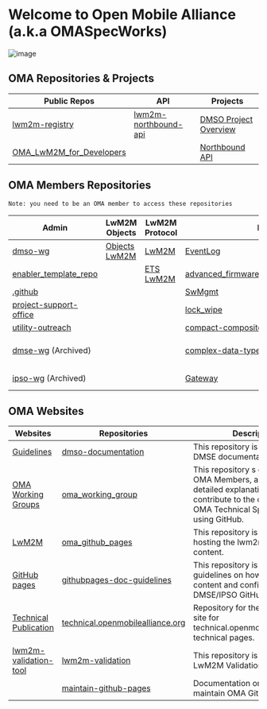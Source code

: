 # Welcome to Open Mobile Alliance (a.k.a OMASpecWorks)

![image](https://github.com/OpenMobileAlliance/.github/assets/3258579/3ab86187-c12e-4638-bbc3-e6e92e214222)


## OMA Repositories & Projects

<table align="center">
<thead>
    <tr>
        <th>Public Repos</th>
        <th>API</th>
        <th>Projects</th>
    </tr>
</thead>
<tbody>
    <tr>
        <td><a href="https://github.com/OpenMobileAlliance/lwm2m-registry" target="_blank">lwm2m-registry</a></td>
        <td><a href="https://github.com/OpenMobileAlliance/lwm2m-northbound-api" target="_blank">lwm2m-northbound-api</a></td>
        <td><a href="https://github.com/orgs/OpenMobileAlliance/projects/2/views/4" target="_blank">DMSO Project Overview</a></td>
    </tr>
    <tr>
        <td><a href="https://github.com/OpenMobileAlliance/OMA_LwM2M_for_Developers" target="_blank">OMA_LwM2M_for_Developers</a></td>
        <td></td>
        <td><a href="https://github.com/orgs/OpenMobileAlliance/projects/5/views/1" target="_blank">Northbound API</a></td>
    </tr>
</tbody>
</table>

## OMA Members Repositories

`Note: you need to be an OMA member to access these repositories`

<table>
<thead>
    <tr>
        <th>Admin</th>
        <th>LwM2M Objects</th>
        <th>LwM2M Protocol</th>
        <th colspan="2" style="text-align: center">LwM2M Enablers</th>
    </tr>
</thead>
<tbody>
    <tr>
        <td><a href="https://github.com/OpenMobileAlliance/dmso-wg" target="_blank">dmso-wg</a>
        <td><a href="https://github.com/OpenMobileAlliance/objects-lwm2m" target="_blank">Objects LwM2M</a></td>
        <td><a href="https://github.com/OpenMobileAlliance/LwM2M" target="_blank">LwM2M</a></td>
        <td><a href="https://github.com/OpenMobileAlliance/EventLog" target="_blank">EventLog</a></td>
        <td><a href="https://github.com/OpenMobileAlliance/binary_app_data_container" target="_blank">binary_app_data_container</a></td>   
    </tr>
    <tr>
        <td><a href="https://github.com/OpenMobileAlliance/enabler_template_repo" target="_blank">enabler_template_repo</a></td>
        <td><a href="" target="_blank"></a></td>
        <td><a href="https://github.com/OpenMobileAlliance/ETS_LwM2M" target="_blank">ETS LwM2M</a></td>
        <td><a href="https://github.com/OpenMobileAlliance/advanced_firmware_update" target="_blank">advanced_firmware_update</a></td>
        <td><a href="https://github.com/OpenMobileAlliance/lwm2m-time-series" target="_blank">lwm2m-time-series</a></td>    
    </tr>
    <tr>
        <td><a href="https://github.com/OpenMobileAlliance/.github" target="_blank">.github</a></td>
        <td><a href="" target="_blank"></a></td>
        <td><a href="" target="_blank"></a></td>
        <td><a href="https://github.com/OpenMobileAlliance/SwMgmt" target="_blank">SwMgmt</a></td>
        <td><a href="https://github.com/OpenMobileAlliance/DevCapMgmt" target="_blank">DevCapMgmt</a></td>    
    </tr>
    <tr>
        <td><a href="https://github.com/OpenMobileAlliance/project-support-office" target="_blank">project-support-office</a></td>
        <td><a href="" target="_blank"></a></td>
        <td><a href="" target="_blank"></a></td>
        <td><a href="https://github.com/OpenMobileAlliance/lock_wipe" target="_blank">lock_wipe</a></td>
        <td><a href="https://github.com/OpenMobileAlliance/enisa_whitepaper" target="_blank">enisa_whitepaper</a></td>    
    </tr>
    <tr>
        <td><a href="https://github.com/OpenMobileAlliance/utility-outreach" target="_blank">utility-outreach</a></td>
        <td><a href="" target="_blank"></a></td>
        <td><a href="" target="_blank"></a></td>
        <td><a href="https://github.com/OpenMobileAlliance/compact-composite" target="_blank">compact-composite</a></td>
        <td><a href="" target="_blank"></a></td>    
    </tr>
    <tr>
        <td><a href="https://github.com/OpenMobileAlliance/dmse-wg" target="_blank">dmse-wg</a> (Archived)</td>
        <td><a href="" target="_blank"></a></td>
        <td><a href="" target="_blank"></a></td>
        <td><a href="https://github.com/OpenMobileAlliance/complex-data-types" target="_blank">complex-data-types</a></td>
        <td><a href="https://github.com/OpenMobileAlliance/lwm2m-bootstrapping-cellular-networks" target="_blank">Lwm2m-bootstrapping-cellular-networks (main/tech_specs)</a></td>   
    </tr>
    <tr>
        <td><a href="https://github.com/OpenMobileAlliance/ipso-wg" target="_blank">ipso-wg</a> (Archived)</td>
        <td><a href="" target="_blank"></a></td>
        <td><a href="" target="_blank"></a></td>
        <td><a href="https://github.com/OpenMobileAlliance/Gateway" target="_blank">Gateway</a></td>
        <td><a href="https://github.com/OpenMobileAlliance/lwm2m-queries" target="_blank">lwm2m-queries</a> (main/WID)</td>    
    </tr>
</tbody>
</table>

## OMA Websites

<table>
<thead>
    <tr>
        <th>Websites</th>
        <th>Repositories</th>
        <th>Description</th>
    </tr>
</thead>
<tbody>
    <tr>
        <td><a href="https://guidelines.openmobilealliance.org/" target="_blank">Guidelines</a></td>
        <td><a href="https://github.com/OpenMobileAlliance/dmse-documentation" target="_blank">dmso-documentation</a></td>
        <td>This repository is dedicated to DMSE documentation.</td>
    </tr>
    <tr>
        <td><a href="https://openmobilealliance.github.io/oma_working_groups/" target="_blank">OMA Working Groups</a></td>
        <td><a href="https://github.com/OpenMobileAlliance/oma_working_groups" target="_blank">oma_working_group</a></td>
        <td>This repository s dedicated to OMA Members, and it provides detailed explanations on how to contribute to the development of OMA Technical Specifications using GitHub.</a></td>
    </tr>
    <tr>
        <td><a href="https://lwm2m.openmobilealliance.org/" target="_blank">LwM2M</a></td>
        <td><a href="https://github.com/OpenMobileAlliance/oma_github_pages" target="_blank">oma_github_pages</a></td>
        <td>This repository is dedicated to hosting the lwm2m GitHub page content.</td>
    </tr>
    <tr>
        <td><a href="https://openmobilealliance.github.io/githubpages-doc-guidelines/" target="_blank">GitHub pages</a></td>
        <td><a href="https://github.com/OpenMobileAlliance/githubpages-doc-guidelines" target="_blank">githubpages-doc-guidelines</a></td>
        <td>This repository is dedicated to guidelines on how to update content and configuration of the DMSE/IPSO GitHub pages.</td>
    </tr>
    <tr>
        <td><a href="http://technical.openmobilealliance.org" target="_blank">Technical Publication</a></td>
        <td><a href="https://github.com/OpenMobileAlliance/technical.openmobilealliance.org" target="_blank">technical.openmobilealliance.org</a></td>
        <td>Repository for the GitHub pages site for technical.openmobilealliance.org technical pages.</td>
    </tr>
    <tr>
        <td><a href="https://openmobilealliance.github.io/lwm2m-validation/" target="_blank">lwm2m-validation-tool</a></td>
        <td><a href="https://github.com/OpenMobileAlliance/lwm2m-validation" target="_blank">lwm2m-validation</a></td>
        <td>This repository is dedicated to LwM2M Validation Tool.</td>
    </tr>
    <tr>
        <td></td>
        <td><a href="https://github.com/OpenMobileAlliance/maintain-github-pages" target="_blank">maintain-github-pages</a></td>
        <td>Documentation on how to maintain OMA Github Pages.</td>
    </tr>
</tbody>
</table>

